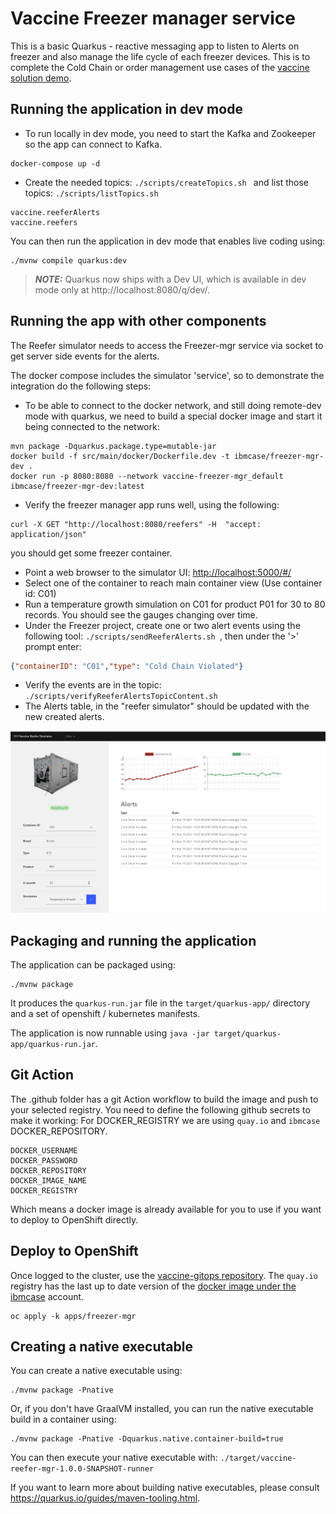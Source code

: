 # Vaccine Freezer manager service

This is a basic Quarkus - reactive messaging app to listen to Alerts on freezer and also manage the life cycle of each freezer devices. This is to complete the Cold Chain or order management use cases of the [vaccine solution demo](https://ibm-cloud-architecture.github.io/vaccine-solution-main/).

## Running the application in dev mode

* To run locally in dev mode, you need to start the Kafka and Zookeeper so the app can connect to Kafka.  

```shell
docker-compose up -d
```

* Create the needed topics: `./scripts/createTopics.sh ` and list those topics: `./scripts/listTopics.sh `

```
vaccine.reeferAlerts
vaccine.reefers
```

You can then run the application in dev mode that enables live coding using:

```shell script
./mvnw compile quarkus:dev
```

> **_NOTE:_**  Quarkus now ships with a Dev UI, which is available in dev mode only at http://localhost:8080/q/dev/.

## Running the app with other components

The Reefer simulator needs to access the Freezer-mgr service via socket to get server side events for the alerts. 

The docker compose includes the simulator 'service', so to demonstrate the integration do the following steps:

* To be able to connect to the docker network, and still doing remote-dev mode with quarkus, we need to build a special docker image and start it being connected to the network:

```shell
mvn package -Dquarkus.package.type=mutable-jar
docker build -f src/main/docker/Dockerfile.dev -t ibmcase/freezer-mgr-dev .
docker run -p 8080:8080 --network vaccine-freezer-mgr_default ibmcase/freezer-mgr-dev:latest
```

* Verify the freezer manager app runs well, using the following: 

```shell
curl -X GET "http://localhost:8080/reefers" -H  "accept: application/json"
```
you should get some freezer container.

* Point a web browser to the simulator UI:  [http://localhost:5000/#/](http://localhost:5000/#/)
* Select one of the container to reach main container view (Use container id: C01)
* Run a temperature growth simulation on C01 for product P01 for 30 to 80 records. You should see the gauges changing over time.
* Under the Freezer project, create one or two alert events using the following tool: `./scripts/sendReeferAlerts.sh `, then under the '>' prompt enter:

```json
{"containerID": "C01","type": "Cold Chain Violated"}
```

* Verify the events are in the topic: ` ./scripts/verifyReeferAlertsTopicContent.sh `
* The Alerts table, in the "reefer simulator" should be updated with the new created alerts.

![](./docs/simulator.png)

## Packaging and running the application

The application can be packaged using:

```shell script
./mvnw package 
```

It produces the `quarkus-run.jar` file in the `target/quarkus-app/` directory and a set of openshift / kubernetes manifests.

The application is now runnable using `java -jar target/quarkus-app/quarkus-run.jar`.

## Git Action

The .github folder has a git Action workflow to build the image and push to your selected registry. You need to define the following github secrets to make it working: For DOCKER_REGISTRY we are using `quay.io` and `ibmcase` DOCKER_REPOSITORY.

```shell
DOCKER_USERNAME 
DOCKER_PASSWORD
DOCKER_REPOSITORY 
DOCKER_IMAGE_NAME 
DOCKER_REGISTRY
```

Which means a docker image is already available for you to use if you want to deploy to OpenShift directly.

## Deploy to OpenShift

Once logged to the cluster, use the [vaccine-gitops repository](https://github.com/ibm-cloud-architecture/vaccine-gitops).
The `quay.io` registry has the last up to date version of the [docker image under the ibmcase](https://quay.io/repository/ibmcase/vaccine-freezer-mgr) account.

```shell
oc apply -k apps/freezer-mgr
```

## Creating a native executable

You can create a native executable using: 

```shell script
./mvnw package -Pnative
```

Or, if you don't have GraalVM installed, you can run the native executable build in a container using: 
```shell script
./mvnw package -Pnative -Dquarkus.native.container-build=true
```

You can then execute your native executable with: `./target/vaccine-reefer-mgr-1.0.0-SNAPSHOT-runner`

If you want to learn more about building native executables, please consult https://quarkus.io/guides/maven-tooling.html.
